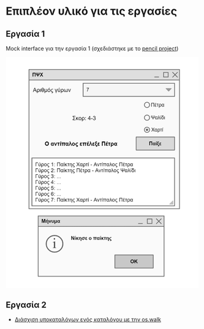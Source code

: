 # Επιπλέον υλικό για τις εργασίες

## Εργασία 1

Mock interface για την εργασία 1 (σχεδιάστηκε με το [pencil project](https://pencil.evolus.vn/))

<img src="./../resources/prototype_ergasia1.png"/>

## Εργασία 2

* [Διάσχιση υποκαταλόγων ενός καταλόγου με την os.walk](./../pl/python/os_walk.py)

<script src="https://gist.github.com/chgogos/5fae0afe96df4637b8cd4f649055f346.js"></script>



